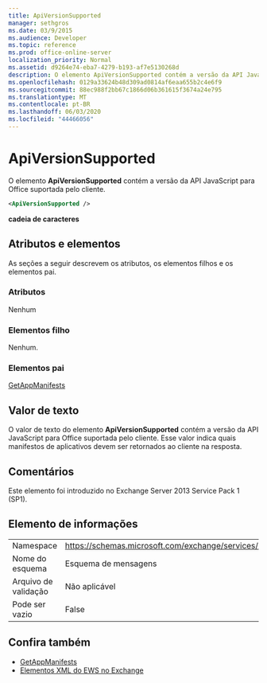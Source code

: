 ```yaml
---
title: ApiVersionSupported
manager: sethgros
ms.date: 03/9/2015
ms.audience: Developer
ms.topic: reference
ms.prod: office-online-server
localization_priority: Normal
ms.assetid: d9264e74-eba7-4279-b193-af7e5130268d
description: O elemento ApiVersionSupported contém a versão da API JavaScript para Office suportada pelo cliente.
ms.openlocfilehash: 0129a33624b48d309ad0814af6eaa655b2c4e6f9
ms.sourcegitcommit: 88ec988f2bb67c1866d06b361615f3674a24e795
ms.translationtype: MT
ms.contentlocale: pt-BR
ms.lasthandoff: 06/03/2020
ms.locfileid: "44466056"
---
```

# <a name="apiversionsupported"></a>ApiVersionSupported

O elemento **ApiVersionSupported** contém a versão da API JavaScript para Office suportada pelo cliente. 
  
```XML
<ApiVersionSupported />
```

 **cadeia de caracteres**
## <a name="attributes-and-elements"></a>Atributos e elementos

As seções a seguir descrevem os atributos, os elementos filhos e os elementos pai.
  
### <a name="attributes"></a>Atributos

Nenhum
  
### <a name="child-elements"></a>Elementos filho

Nenhum.
  
### <a name="parent-elements"></a>Elementos pai

[GetAppManifests](getappmanifests.md)
  
## <a name="text-value"></a>Valor de texto

O valor de texto do elemento **ApiVersionSupported** contém a versão da API JavaScript para Office suportada pelo cliente. Esse valor indica quais manifestos de aplicativos devem ser retornados ao cliente na resposta. 
  
## <a name="remarks"></a>Comentários

Este elemento foi introduzido no Exchange Server 2013 Service Pack 1 (SP1).
  
## <a name="element-information"></a>Elemento de informações

|||
|:-----|:-----|
|Namespace  <br/> | https://schemas.microsoft.com/exchange/services/2006/messages  <br/> |
|Nome do esquema  <br/> |Esquema de mensagens  <br/> |
|Arquivo de validação  <br/> |Não aplicável  <br/> |
|Pode ser vazio  <br/> |False  <br/> |
   
## <a name="see-also"></a>Confira também

- [GetAppManifests](getappmanifests.md)
- [Elementos XML do EWS no Exchange](ews-xml-elements-in-exchange.md)

